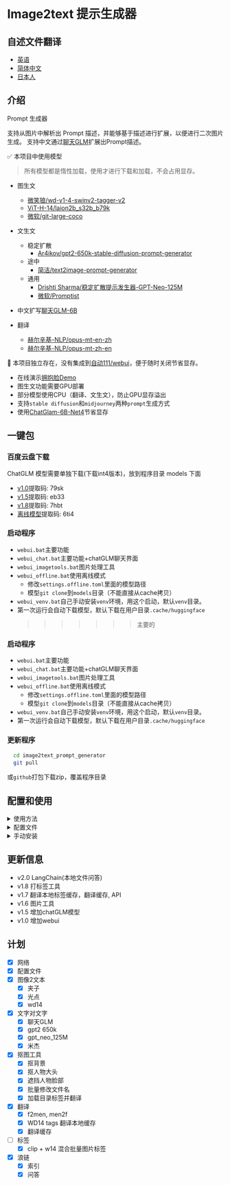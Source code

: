 # Image2text 提示生成器

## 自述文件翻译

-   [英语](README.en.md)
-   [简体中文](README.md)
-   [日本人](README.ja.md)

## 介绍

Prompt 生成器

支持从图片中解析出 Prompt 描述，并能够基于描述进行扩展，以便进行二次图片生成。
支持中文通过[聊天GLM](https://github.com/THUDM/ChatGLM-6B)扩展出Prompt描述。

✅ 本项目中使用模型

> 所有模型都是惰性加载，使用才进行下载和加载，不会占用显存。

-   图生文
    -   [微笑狼/wd-v1-4-swinv2-tagger-v2](https://huggingface.co/SmilingWolf/wd-v1-4-swinv2-tagger-v2)
    -   [ViT-H-14/laion2b_s32b_b79k](https://huggingface.co/ViT-H-14/laion2b_s32b_b79k)
    -   [微软/git-large-coco](https://huggingface.co/microsoft/git-large-coco)

-   文生文
    -   稳定扩散
        -   [Ar4ikov/gpt2-650k-stable-diffusion-prompt-generator](https://huggingface.co/Ar4ikov/gpt2-650k-stable-diffusion-prompt-generator)
    -   途中
        -   [简洁/text2image-prompt-generator](https://huggingface.co/succinctly/text2image-prompt-generator)
    -   通用
        -   [Drishti Sharma/稳定扩散提示发生器-GPT-Neo-125M](https://huggingface.co/DrishtiSharma/StableDiffusion-Prompt-Generator-GPT-Neo-125M)
        -   [微软/Promptist](https://huggingface.co/microsoft/Promptist)

-   中文扩写[聊天GLM-6B](https://github.com/THUDM/ChatGLM-6B)

-   翻译
    -   [赫尔辛基-NLP/opus-mt-en-zh](https://huggingface.co/Helsinki-NLP/opus-mt-en-zh)
    -   [赫尔辛基-NLP/opus-mt-zh-en](https://huggingface.co/Helsinki-NLP/opus-mt-zh-en)

🚩 本项目独立存在，没有集成到[自动111/webui](https://github.com/AUTOMATIC1111/stable-diffusion-webui)，便于随时关闭节省显存。

-   在线演示[拥抱脸Demo](https://huggingface.co/spaces/hahahafofo/image2text_prompt_generator)
-   图生文功能需要GPU部署
-   部分模型使用CPU（翻译、文生文），防止GPU显存溢出
-   支持`stable diffusion`和`midjourney`两种`prompt`生成方式
-   使用[ChatGlam-6B-Net4](https://huggingface.co/THUDM/chatglm-6b-int4)节省显存

## 一键包

### 百度云盘下载

ChatGLM 模型需要单独下载(下载int4版本)，放到程序目录 models 下面

-   [v1.0](https://pan.baidu.com/s/1pKtpPmiuliX7rf0z-5HY_w?pwd=79sk)提取码: 79sk
-   [v1.5](https://pan.baidu.com/s/1vMzDGbtTO0-CD7wk-4GrcQ?pwd=eb33)提取码: eb33
-   [v1.8](https://pan.baidu.com/s/1bup8Oa56e_S4andbU8wk0g?pwd=7hbt)提取码: 7hbt
-   [离线模型](https://pan.baidu.com/s/1_Hs-MRjSxg0gaIRDaUTD8Q?pwd=6ti4)提取码: 6ti4

### 启动程序

-   `webui.bat`主要功能
-   `webui_chat.bat`主要功能+chatGLM聊天界面
-   `webui_imagetools.bat`图片处理工具
-   `webui_offline.bat`使用离线模式
    -   修改`settings.offline.toml`里面的模型路径
    -   模型`git clone`到`models`目录（不能直接从cache拷贝）
-   `webui_venv.bat`自己手动安装`venv`环境，用这个启动，默认`venv`目录。
-   第一次运行会自动下载模型，默认下载在用户目录`.cache/huggingface`
    > > > > > > > 主要的

### 启动程序

-   `webui.bat`主要功能
-   `webui_chat.bat`主要功能+chatGLM聊天界面
-   `webui_imagetools.bat`图片处理工具
-   `webui_offline.bat`使用离线模式
    -   修改`settings.offline.toml`里面的模型路径
    -   模型`git clone`到`models`目录（不能直接从cache拷贝）
-   `webui_venv.bat`自己手动安装`venv`环境，用这个启动，默认`venv`目录。
-   第一次运行会自动下载模型，默认下载在用户目录`.cache/huggingface`

### 更新程序

```bash
  cd image2text_prompt_generator
  git pull
```

或`github`打包下载zip，覆盖程序目录

## 配置和使用

<details>
<summary>使用方法</summary>

### prompt优化模型

-   `mircosoft`生成简单描述 (`stable diffusion`)
-   `mj`生成随机描述 (`midjourney`)
-   `gpt2 650k`和`gpt_neo_125M`生成更复杂的描述

![img.png](./img/param.png)

### 文生文

-   中文翻译到英文
-   中文通过[ChatGlam-6B-Net4](https://huggingface.co/THUDM/chatglm-6b-int4)扩写为复杂描述
-   翻译为英文
-   通过prompt优化模型生成

![img.png](./img/text2text.png)

### 图生文

-   clip 用于 多人，场景复杂,占用显存高(>8G)
-   blip 用于 人物和场景简单
-   wd14 用于 人物
-   prompt 生成会自动合并 blip或clip + wd14

![img.png](./img/image2text.png)

## 图片处理工具

-   批量扣背景
-   糊脸（炼衣服用）
-   扣大头
-   批量改名（正则）
-   打标签 （Clip+W14标签和翻译）

![img.png](./img/imagetools.png)![img.png](./img/imagetools.tags.png)

## chatglm 生成

### 硬件需求

| **量化等级**  | **最低 GPU 显存**（推理） | **最低 GPU 显存**（高效参数微调） |
| --------- | ----------------- | --------------------- |
| FP16（无量化） | 13GB              | 14GB                  |
| 整数8       | 8GB               | 9GB                   |
| 整数4       | 6GB               | 7GB                   |

![img.png](./img/chatglm.png)

## 浏览器插件

来源于`chatGPTBox`项目，修改部分提示词语

-   使用`api.bat`启动

-   配置`chatGPTBox`插件为 自定义模型`http://localhost:8000/chat/completions`

-   在[发布](https://github.com/zhongpei/image2text_prompt_generator/releases)里面下载插件

-   [修改版插件](https://github.com/zhongpei/chatGPTBox)

### 浏览器加载插件

![img.png](./img/chrome_ex.png)

## 限制

-   不支持`cuda`，不建议使用clip
-   显存&lt;6G, 不建议使用ChatGLM

</details>

<details>
<summary>配置文件</summary>

### 配置文件

`settings.toml`

```toml
[server]
port = 7869 # 端口
host = '127.0.0.1' # 局域网访问需要改成 "0.0.0.0"
enable_queue = true # chat功能需要开启，如错误，需要关闭代理
queue_size = 10
show_api = false
debug = true

[chatglm]
model = "THUDM/chatglm-6b-int4" # THUDM/chatglm-6b-int4 THUDM/chatglm-6b-int8 THUDM/chatglm-6b

# 本地模型
# model = "./models/chatglm-6b-int8" 

device = "cuda" # cpu mps cuda
enable_chat = false # 是否启用聊天功能
local_files_only = false # 是否只使用本地模型
```

## 离线模型

请参考[ChatGLM本地加载模型](https://github.com/THUDM/ChatGLM-6B#从本地加载模型)模型`git clone`到`models`目录（不能直接从`cache`拷贝），然后修改`settings-offline.toml`里面的模型路径

-   windows路径最好使用绝对路径，不要包含中文
-   linux/mac路径可以使用相对路径
-   模型目录结构参考

![img.png](./img/setting.offline.png)

`settings-offline.toml`

```toml
[generator]
enable = true # 是否启用generator功能
device = "cuda" # cpu mps cuda
fix_sd_prompt = true # 是否修复sd prompt
# models
microsoft_model = "./Promptist"
gpt2_650k_model = "./gpt2-650k-stable-diffusion-prompt-generator"
gpt_neo_125m_model = "./StableDiffusion-Prompt-Generator-GPT-Neo-125M"
mj_model = "./text2image-prompt-generator"
local_files_only = true # 是否只使用本地模型


[translate]
enable = true # 是否启用翻译功能
device = "cuda" # cpu mps cuda
local_files_only = true # 是否只使用本地模型
zh2en_model = "./models/opus-mt-zh-en"
en2zh_model = "./models/opus-mt-en-zh"

cache_dir = "./data/translate_cache" # 翻译缓存目录

[chatglm]
# 本地模型 https://github.com/THUDM/ChatGLM-6B#从本地加载模型
model = ".\\models\\chatglm-6b-int4" # ./chatglm-6b-int4 ./chatglm-6b-int8 ./chatglm-6b
## windows 绝对路径配置方法
# model = "E:\\zhangsan\\models\\chatglm-6b-int4" 
device = "cuda" # cpu mps cuda
enable_chat = true # 是否启用聊天功能
local_files_only = true # 是否只使用本地模型


```

## hg cache 配置

防止c盘沾满，可以配置`cache`目录到其他盘

![img.png](./img/hg_cache.png)

</details>

<details>
<summary>手动安装</summary>

## 手动安装

首先，确保您的计算机已经安装了`Python3.10`。如果您尚未安装
Python，请前往官方网站（<https://www.python.org/downloads/）下载并安装最新版本的>`Python3.10`。
接着，下载并解压缩我们的工具安装包。
打开命令行窗口（Windows 用户可以按下 Win + R 键，在运行框中输入 “cmd” 并按下回车键打开命令行窗口），并进入到工具安装包所在的目录。
在命令行窗口中输入以下命令安装所需的依赖项：

```bash
git clone https://huggingface.co/spaces/hahahafofo/image2text_prompt_generator
cd image2text_prompt_generator

# 建立虚拟环境
python -m "venv" venv
# 激活环境 linux & mac 
./venv/bin/activate
# 激活环境 windows
.\venv\Scripts\activate


# gpu 加速
pip install torch==2.0.0+cu118 torchvision==0.15.1+cu118 --extra-index-url https://download.pytorch.org/whl/cu118

pip install --upgrade -r requirements.txt
  
```

这将自动安装所需的 Python 依赖项。
安装完成后，您可以运行以下命令启动工具：

```bash
# 激活环境 linux & mac
./venv/bin/activate
# 激活环境 windows
.\venv\Scripts\activate

# 运行程序
python app.py
    
```

这将启动工具并在您的浏览器中打开工具的主页。如果您的浏览器没有自动打开，请手动输入以下网址：http&#x3A;//localhost:7869/
工具现在已经成功安装并启动了。您可以按照工具的说明文档，开始使用它来处理您的图片数据。

</details>

## 更新信息

-   v2.0 LangChain(本地文件问答)
-   v1.8 打标签工具
-   v1.7 翻译本地标签缓存，翻译缓存, API
-   v1.6 图片工具
-   v1.5 增加chatGLM模型
-   v1.0 增加webui

## 计划

-   [x] 网络
-   [x] 配置文件
-   [x] 图像2文本
    -   [x] 夹子
    -   [x] 光点
    -   [x] wd14
-   [x] 文字对文字
    -   [x] 聊天GLM
    -   [x] gpt2 650k
    -   [x] gpt_neo_125M
    -   [x] 米杰
-   [x] 抠图工具
    -   [x] 抠背景
    -   [x] 抠人物大头
    -   [x] 遮挡人物脸部
    -   [x] 批量修改文件名
    -   [x] 加载目录标签并翻译
-   [x] 翻译
    -   [x] f2men, men2f
    -   [x] WD14 tags 翻译本地缓存
    -   [x] 翻译缓存
-   [ ] 标签
    -   [x] clip + w14 混合批量图片标签
-   [x] 浪链
    -   [x] 索引
    -   [x] 问答
